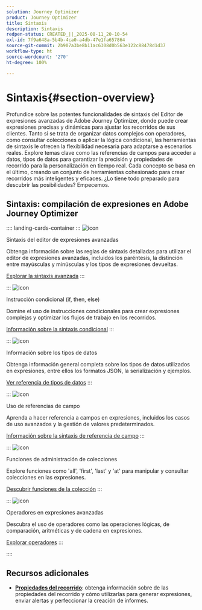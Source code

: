 ```yaml
---
solution: Journey Optimizer
product: Journey Optimizer
title: Sintaxis
description: Sintaxis
redpen-status: CREATED_||_2025-08-11_20-10-54
exl-id: 7f9a648a-5b4b-4ca0-a4db-47e1fa657864
source-git-commit: 2b907a3be8b11ac6308d0b563e122c88478d1d37
workflow-type: ht
source-wordcount: '270'
ht-degree: 100%

---
```


# Sintaxis{#section-overview}

Profundice sobre las potentes funcionalidades de sintaxis del Editor de expresiones avanzadas de Adobe Journey Optimizer, donde puede crear expresiones precisas y dinámicas para ajustar los recorridos de sus clientes. Tanto si se trata de organizar datos complejos con operadores, como consultar colecciones o aplicar la lógica condicional, las herramientas de sintaxis le ofrecen la flexibilidad necesaria para adaptarse a escenarios reales. Explore temas clave como las referencias de campos para acceder a datos, tipos de datos para garantizar la precisión y propiedades de recorrido para la personalización en tiempo real. Cada concepto se basa en el último, creando un conjunto de herramientas cohesionado para crear recorridos más inteligentes y eficaces. ¿Lo tiene todo preparado para descubrir las posibilidades? Empecemos.

## Sintaxis: compilación de expresiones en Adobe Journey Optimizer

:::: landing-cards-container
:::
![icon](https://cdn.experienceleague.adobe.com/icons/code-branch.svg?lang=es)

Sintaxis del editor de expresiones avanzadas

Obtenga información sobre las reglas de sintaxis detalladas para utilizar el editor de expresiones avanzadas, incluidos los paréntesis, la distinción entre mayúsculas y minúsculas y los tipos de expresiones devueltas.

[Explorar la sintaxis avanzada](../using/building-journeys/expression/generalities.md)
:::

:::
![icon](https://cdn.experienceleague.adobe.com/icons/list-check.svg?lang=es)

Instrucción condicional (if, then, else)

Domine el uso de instrucciones condicionales para crear expresiones complejas y optimizar los flujos de trabajo en los recorridos.

[Información sobre la sintaxis condicional](../using/building-journeys/expression/conditional-instruction.md)
:::

:::
![icon](https://cdn.experienceleague.adobe.com/icons/book.svg?lang=es)

Información sobre los tipos de datos

Obtenga información general completa sobre los tipos de datos utilizados en expresiones, entre ellos los formatos JSON, la serialización y ejemplos.

[Ver referencia de tipos de datos](../using/building-journeys/expression/data-types.md)
:::

:::
![icon](https://cdn.experienceleague.adobe.com/icons/code-branch.svg?lang=es)

Uso de referencias de campo

Aprenda a hacer referencia a campos en expresiones, incluidos los casos de uso avanzados y la gestión de valores predeterminados.

[Información sobre la sintaxis de referencia de campo](../using/building-journeys/expression/field-references.md)
:::

:::
![icon](https://cdn.experienceleague.adobe.com/icons/gear.svg?lang=es)

Funciones de administración de colecciones

Explore funciones como &#39;all&#39;, &#39;first&#39;, &#39;last&#39; y &#39;at&#39; para manipular y consultar colecciones en las expresiones.

[Descubrir funciones de la colección](../using/building-journeys/expression/collection-management-functions.md)
:::

:::
![icon](https://cdn.experienceleague.adobe.com/icons/screwdriver-wrench.svg?lang=es)

Operadores en expresiones avanzadas

Descubra el uso de operadores como las operaciones lógicas, de comparación, aritméticas y de cadena en expresiones.

[Explorar operadores](../using/building-journeys/expression/operators.md)
:::

::::


## Recursos adicionales

- **[Propiedades del recorrido](../using/building-journeys/expression/journey-properties.md)**: obtenga información sobre de las propiedades del recorrido y cómo utilizarlas para generar expresiones, enviar alertas y perfeccionar la creación de informes.
